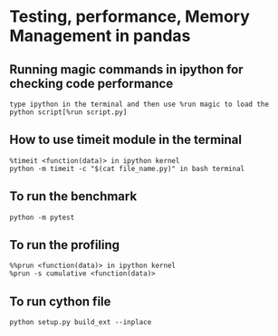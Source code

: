 # Testing, performance, Memory Management in pandas

## Running magic commands in ipython for checking code performance
```
type ipython in the terminal and then use %run magic to load the python script[%run script.py]
```
## How to use timeit module in the terminal

```
%timeit <function(data)> in ipython kernel
python -m timeit -c "$(cat file_name.py)" in bash terminal
```
## To run the benchmark

```
python -m pytest
```

## To run the profiling

```
%%prun <function(data)> in ipython kernel
%prun -s cumulative <function(data)> 
```
## To run cython file

```
python setup.py build_ext --inplace
```
